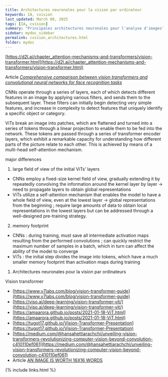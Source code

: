 ```yaml
---
title: Architectures neuronales pour la vision par ordinateur
keywords: IA, cvision
last_updated: March 09, 2025
tags: [IA, cvision]
summary: "Principales architectures neuronales pour l'analyse d'images"
sidebar: mydoc_sidebar
permalink: cvision_architectures.html
folder: mydoc
---
```


[https://d2l.ai/chapter_attention-mechanisms-and-transformers/vision-transformer.html](https://d2l.ai/chapter_attention-mechanisms-and-transformers/vision-transformer.html)

Article [*Comprehensive comparison between vision transformers and convolutional neural networks for face recognition tasks*](https://www.nature.com/articles/s41598-024-72254-w)

CNNs operate through a series of layers, each of which detects different features in an image by applying various filters, and sends them to the subsequent layer. These filters can initially begin detecting very simple features, and increase in complexity to detect features that uniquely identify a specific object or category.

ViTs break an image into patches, which are flattened and turned into a series of tokens through a linear projection to enable them to be fed into the network. These tokens are passed through a series of transformer encoder layers, which exhibit a remarkable capacity for understanding how different parts of the picture relate to each other. This is achieved by means of a multi-head self-attention mechanism. 

major differences 
1) large field of view of the initial ViTs’ layers
- CNNs employ a fixed-size kernel field of view, gradually extending it by repeatedly convolving the information around the kernel layer by layer -> need to propagate layers to obtain global representations
- ViTs utilize a self-attention mechanism that enables the model to have a whole field of view, even at the lowest layer -> global representations from the beginning ; require large amounts of data to obtain local representations in the lowest layers but can be addressed through a well-designed pre-training strategy.

2) memory footprint 
- CNNs : during training, must save all intermediate activation maps resulting from the performed convolutions ; can quickly restrict the maximum number of samples in a batch, which in turn can affect the ability of the model to converge
- ViTs : the initial step divides the image into tokens, which have a much smaller memory footprint than activation maps during training




1.	Architectures neuronales pour la vision par ordinateurs

Vision transformer
* [https://www.v7labs.com/blog/vision-transformer-guide](https://www.v7labs.com/blog/vision-transformer-guide)
* [https://viso.ai/deep-learning/vision-transformer-vit/](https://viso.ai/deep-learning/vision-transformer-vit/)
* [https://amaarora.github.io/posts/2021-01-18-ViT.html](https://amaarora.github.io/posts/2021-01-18-ViT.html)
* [https://tugot17.github.io/Vision-Transformer-Presentation](https://tugot17.github.io/Vision-Transformer-Presentation)
* [https://medium.com/@hansahettiarachchi/unveiling-vision-transformers-revolutionizing-computer-vision-beyond-convolution-c410110ef061](https://medium.com/@hansahettiarachchi/unveiling-vision-transformers-revolutionizing-computer-vision-beyond-convolution-c410110ef061)
* Article [AN IMAGE IS WORTH 16X16 WORDS](https://arxiv.org/pdf/2010.11929)


{% include links.html %}

